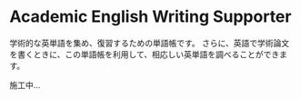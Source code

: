 # Academic English Writing Supporter
学術的な英単語を集め、復習するための単語帳です。
さらに、英語で学術論文を書くときに、この単語帳を利用して、相応しい英単語を調べることができます。


施工中...
